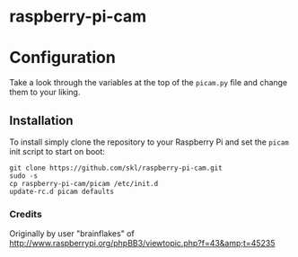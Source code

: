 raspberry-pi-cam
================

# Configuration

Take a look through the variables at the top of the `picam.py` file and change them to your liking.

## Installation

To install simply clone the repository to your Raspberry Pi and set the `picam` init script to start on boot:

```
git clone https://github.com/skl/raspberry-pi-cam.git
sudo -s
cp raspberry-pi-cam/picam /etc/init.d
update-rc.d picam defaults
```

### Credits

Originally by user "brainflakes" of http://www.raspberrypi.org/phpBB3/viewtopic.php?f=43&amp;t=45235
